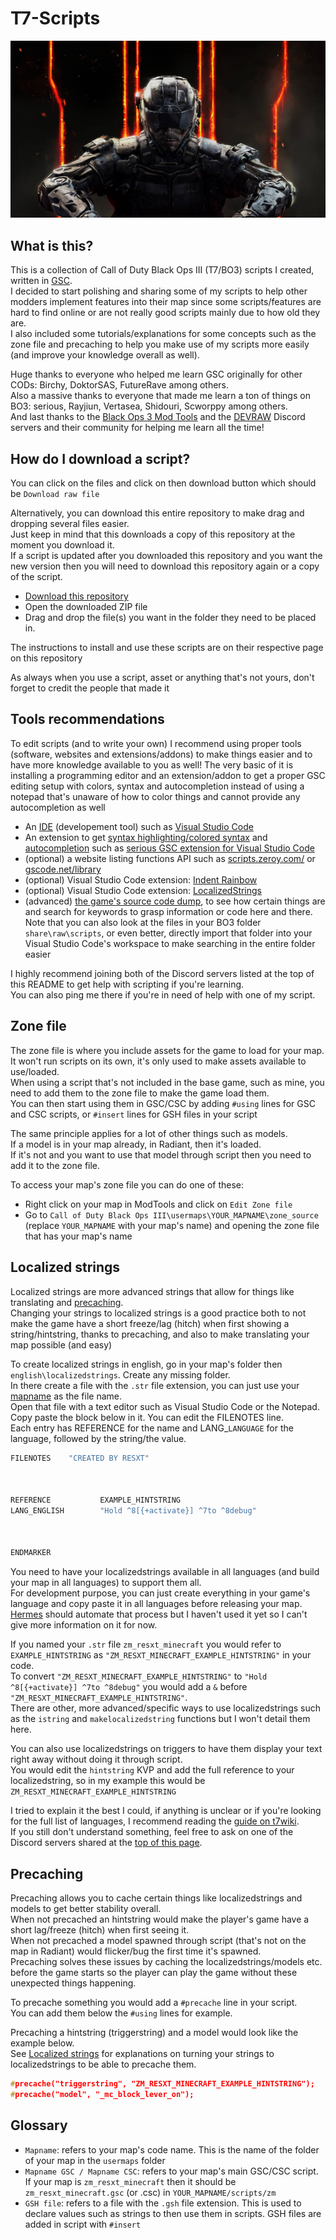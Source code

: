 # T7-Scripts

[![image](cover.jpg)](https://steamcommunity.com/id/resxt/myworkshopfiles/)

## What is this?

This is a collection of Call of Duty Black Ops III (T7/BO3) scripts I created, written in [GSC](https://plutonium.pw/docs/modding/gsc/).  
I decided to start polishing and sharing some of my scripts to help other modders implement features into their map since some scripts/features are hard to find online or are not really good scripts mainly due to how old they are.  
I also included some tutorials/explanations for some concepts such as the zone file and precaching to help you make use of my scripts more easily (and improve your knowledge overall as well).  

Huge thanks to everyone who helped me learn GSC originally for other CODs: Birchy, DoktorSAS, FutureRave among others.  
Also a massive thanks to everyone that made me learn a ton of things on BO3: serious, Rayjiun, Vertasea, Shidouri, Scworppy among others.  
And last thanks to the [Black Ops 3 Mod Tools](https://discord.com/invite/black-ops-3-mod-tools-230615005194616834) and the [DEVRAW](https://discord.com/invite/6d9swZmKpa) Discord servers and their community for helping me learn all the time!

## How do I download a script?

You can click on the files and click on then download button which should be `Download raw file`

Alternatively, you can download this entire repository to make drag and dropping several files easier.  
Just keep in mind that this downloads a copy of this repository at the moment you download it.  
If a script is updated after you downloaded this repository and you want the new version then you will need to download this repository again or a copy of the script.  

- [Download this repository](https://github.com/Resxt/T7-Scripts/archive/refs/heads/master.zip)
- Open the downloaded ZIP file
- Drag and drop the file(s) you want in the folder they need to be placed in.  

The instructions to install and use these scripts are on their respective page on this repository

As always when you use a script, asset or anything that's not yours, don't forget to credit the people that made it

## Tools recommendations

To edit scripts (and to write your own) I recommend using proper tools (software, websites and extensions/addons) to make things easier and to have more knowledge available to you as well!
The very basic of it is installing a programming editor and an extension/addon to get a proper GSC editing setup with colors, syntax and autocompletion instead of using a notepad that's unaware of how to color things and cannot provide any autocompletion as well

- An [IDE](https://en.wikipedia.org/wiki/Integrated_development_environment) (developement tool) such as [Visual Studio Code](https://code.visualstudio.com/)
- An extension to get [syntax highlighting/colored syntax](https://en.wikipedia.org/wiki/Syntax_highlighting) and [autocompletion](https://code.visualstudio.com/docs/editor/intellisense) such as [serious GSC extension for Visual Studio Code](https://marketplace.visualstudio.com/items?itemName=shiversoftdev.vscode-txgsc)
- (optional) a website listing functions API such as [scripts.zeroy.com/](https://scripts.zeroy.com/) or [gscode.net/library](https://gscode.net/library)
- (optional) Visual Studio Code extension: [Indent Rainbow](https://marketplace.visualstudio.com/items?itemName=oderwat.indent-rainbow)
- (optional) Visual Studio Code extension: [LocalizedStrings](https://marketplace.visualstudio.com/items?itemName=ApexModder.localizedstrings)
- (advanced) [the game's source code dump](https://github.com/shiversoftdev/t7-source), to see how certain things are and search for keywords to grasp information or code here and there.  
Note that you can also look at the files in your BO3 folder `share\raw\scripts`, or even better, directly import that folder into your Visual Studio Code's workspace to make searching in the entire folder easier

I highly recommend joining both of the Discord servers listed at the top of this README to get help with scripting if you're learning.  
You can also ping me there if you're in need of help with one of my script.  

## Zone file

The zone file is where you include assets for the game to load for your map.  
It won't run scripts on its own, it's only used to make assets available to use/loaded.  
When using a script that's not included in the base game, such as mine, you need to add them to the zone file to make the game load them.  
You can then start using them in GSC/CSC by adding `#using` lines for GSC and CSC scripts, or `#insert` lines for GSH files in your script

The same principle applies for a lot of other things such as models.  
If a model is in your map already, in Radiant, then it's loaded.  
If it's not and you want to use that model through script then you need to add it to the zone file.  

To access your map's zone file you can do one of these:

- Right click on your map in ModTools and click on `Edit Zone file`
- Go to `Call of Duty Black Ops III\usermaps\YOUR_MAPNAME\zone_source` (replace `YOUR_MAPNAME` with your map's name) and opening the zone file that has your map's name

## Localized strings

Localized strings are more advanced strings that allow for things like translating and [precaching](#precaching).  
Changing your strings to localized strings is a good practice both to not make the game have a short freeze/lag (hitch) when first showing a string/hintstring, thanks to precaching, and also to make translating your map possible (and easy)

To create localized strings in english, go in your map's folder then `english\localizedstrings`. Create any missing folder.  
In there create a file with the `.str` file extension, you can just use your [mapname](#glossary) as the file name.  
Open that file with a text editor such as Visual Studio Code or the Notepad.  
Copy paste the block below in it. You can edit the FILENOTES line.  
Each entry has REFERENCE for the name and LANG_`LANGUAGE` for the language, followed by the string/the value.  

```c
FILENOTES    "CREATED BY RESXT"



REFERENCE           EXAMPLE_HINTSTRING
LANG_ENGLISH        "Hold ^8[{+activate}] ^7to ^8debug"



ENDMARKER
```

You need to have your localizedstrings available in all languages (and build your map in all languages) to support them all.  
For development purpose, you can just create everything in your game's language and copy paste it in all languages before releasing your map.  
[Hermes](https://github.com/Rayjiun/Hermes) should automate that process but I haven't used it yet so I can't give more information on it for now.  

If you named your `.str` file `zm_resxt_minecraft` you would refer to `EXAMPLE_HINTSTRING` as `"ZM_RESXT_MINECRAFT_EXAMPLE_HINTSTRING"` in your code.  
To convert `"ZM_RESXT_MINECRAFT_EXAMPLE_HINTSTRING"` to `"Hold ^8[{+activate}] ^7to ^8debug"` you would add a `&` before `"ZM_RESXT_MINECRAFT_EXAMPLE_HINTSTRING"`.  
There are other, more advanced/specific ways to use localizedstrings such as the `istring` and `makelocalizedstring` functions but I won't detail them here.  

You can also use localizedstrings on triggers to have them display your text right away without doing it through script.  
You would edit the `hintstring` KVP and add the full reference to your localizedstring, so in my example this would be `ZM_RESXT_MINECRAFT_EXAMPLE_HINTSTRING`

I tried to explain it the best I could, if anything is unclear or if you're looking for the full list of languages, I recommend reading the [guide on t7wiki](https://www.t7wiki.com/guides/how-to-use-localization.md).  
If you still don't understand something, feel free to ask on one of the Discord servers shared at the [top of this page](#what-is-this).

## Precaching

Precaching allows you to cache certain things like localizedstrings and models to get better stability overall.  
When not precached an hintstring would make the player's game have a short lag/freeze (hitch) when first seeing it.  
When not precached a model spawned through script (that's not on the map in Radiant) would flicker/bug the first time it's spawned.  
Precaching solves these issues by caching the localizedstrings/models etc. before the game starts so the player can play the game without these unexpected things happening.  

To precache something you would add a `#precache` line in your script.  
You can add them below the `#using` lines for example.  

Precaching a hintstring (triggerstring) and a model would look like the example below.  
See [Localized strings](#localized-strings) for explanations on turning your strings to localizedstrings to be able to precache them.  

```c
#precache("triggerstring", "ZM_RESXT_MINECRAFT_EXAMPLE_HINTSTRING");
#precache("model", "_mc_block_lever_on");
```

## Glossary

- `Mapname`: refers to your map's code name. This is the name of the folder of your map in the `usermaps` folder
- `Mapname GSC / Mapname CSC`: refers to your map's main GSC/CSC script. If your map is `zm_resxt_minecraft` then it should be `zm_resxt_minecraft.gsc` (or .csc) in `YOUR_MAPNAME/scripts/zm`
- `GSH file`: refers to a file with the `.gsh` file extension. This is used to declare values such as strings to then use them in scripts. GSH files are added in script with `#insert`
